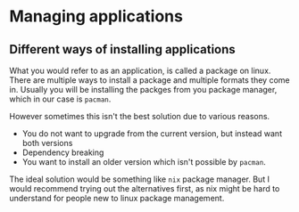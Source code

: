 # Managing applications
## Different ways of installing applications

What you would refer to as an application, is called a package on linux. There are multiple ways
to install a package and multiple formats they come in. Usually you will be installing the
packges from you package manager, which in our case is `pacman`.

However sometimes this isn't the best solution due to various reasons.
- You do not want to upgrade from the current version, but instead want both versions
- Dependency breaking
- You want to install an older version which isn't possible by `pacman`.

The ideal solution would be something like `nix` package manager. But I would recommend trying out
the alternatives first, as nix might be hard to understand for people new to linux package management.
